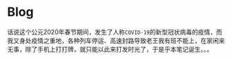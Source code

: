 # Blog
话说这个公元2020年春节期间，发生了人称`COVID-19`的新型冠状病毒的疫情，而我又身处疫情之重地，各种列车停运、高速封路导致老王我有班不能上，在家闲来无事，除了手机上打打牌，就只能以此来打发时光了，于是乎本笔记诞生。。。

